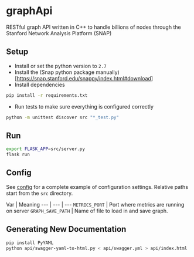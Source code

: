 # graphApi
RESTful graph API written in C++ to handle billions of nodes through the Stanford Network Analysis Platform (SNAP)


## Setup

- Install or set the python version to `2.7`
- Install the (Snap python package manually)[https://snap.stanford.edu/snappy/index.html#download]
- Install dependencies
```sh
pip install -r requirements.txt
```

- Run tests to make sure everything is configured correctly
```sh
python -m unittest discover src "*_test.py"
```

## Run

```sh
export FLASK_APP=src/server.py
flask run
```

## Config

See [config](config.cfg) for a complete example of configuration settings. Relative paths start from the `src` directory.

Var | Meaning
--- | --- | ---
`METRICS_PORT` | Port where metrics are running on server
`GRAPH_SAVE_PATH`  | Name of file to load in and save graph.



## Generating New Documentation

```sh
pip install PyYAML
python api/swagger-yaml-to-html.py < api/swagger.yml > api/index.html
```
